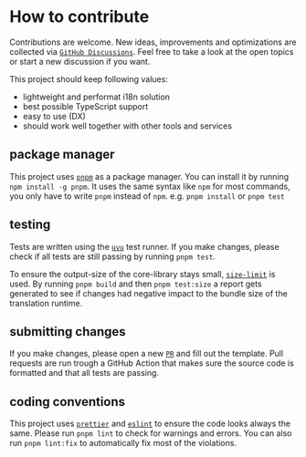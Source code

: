 # How to contribute

Contributions are welcome. New ideas, improvements and optimizations are collected via [`GitHub Discussions`](https://github.com/ivanhofer/typesafe-i18n/discussions). Feel free to take a look at the open topics or start a new discussion if you want.

This project should keep following values:

 - lightweight and performat i18n solution
 - best possible TypeScript support
 - easy to use (DX)
 - should work well together with other tools and services

## package manager

This project uses [`pnpm`](https://pnpm.io/de/) as a package manager. You can install it by running `npm install -g pnpm`. It uses the same syntax like `npm` for most commands, you only have to write `pnpm` instead of `npm`. e.g. `pnpm install` or `pnpm test`

## testing

Tests are written using the [`uvu`](https://github.com/lukeed/uvu) test runner. If you make changes, please check if all tests are still passing by running `pnpm test`.

To ensure the output-size of the core-library stays small, [`size-limit`](https://github.com/ai/size-limit) is used. By running `pnpm build` and then `pnpm test:size` a report gets generated to see if changes had negative impact to the bundle size of the translation runtime.

## submitting changes

If you make changes, please open a new [`PR`](https://github.com/ivanhofer/typesafe-i18n/pulls) and fill out the template. Pull requests are run trough a GitHub Action that makes sure the source code is formatted and that all tests are passing.

## coding conventions

This project uses [`prettier`](https://prettier.io/) and [`eslint`](https://eslint.org/) to ensure the code looks always the same.
Please run `pnpm lint` to check for warnings and errors. You can also run `pnpm lint:fix` to automatically fix most of the violations.
